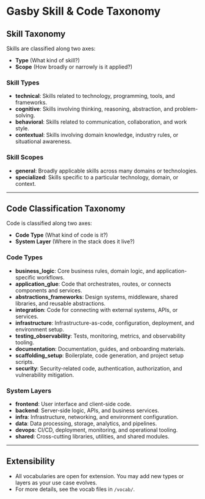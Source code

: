 # Gasby Skill & Code Taxonomy

## Skill Taxonomy

Skills are classified along two axes:
- **Type** (What kind of skill?)
- **Scope** (How broadly or narrowly is it applied?)

### Skill Types
- **technical**: Skills related to technology, programming, tools, and frameworks.
- **cognitive**: Skills involving thinking, reasoning, abstraction, and problem-solving.
- **behavioral**: Skills related to communication, collaboration, and work style.
- **contextual**: Skills involving domain knowledge, industry rules, or situational awareness.

### Skill Scopes
- **general**: Broadly applicable skills across many domains or technologies.
- **specialized**: Skills specific to a particular technology, domain, or context.

---

## Code Classification Taxonomy

Code is classified along two axes:
- **Code Type** (What kind of code is it?)
- **System Layer** (Where in the stack does it live?)

### Code Types
- **business_logic**: Core business rules, domain logic, and application-specific workflows.
- **application_glue**: Code that orchestrates, routes, or connects components and services.
- **abstractions_frameworks**: Design systems, middleware, shared libraries, and reusable abstractions.
- **integration**: Code for connecting with external systems, APIs, or services.
- **infrastructure**: Infrastructure-as-code, configuration, deployment, and environment setup.
- **testing_observability**: Tests, monitoring, metrics, and observability tooling.
- **documentation**: Documentation, guides, and onboarding materials.
- **scaffolding_setup**: Boilerplate, code generation, and project setup scripts.
- **security**: Security-related code, authentication, authorization, and vulnerability mitigation.

### System Layers
- **frontend**: User interface and client-side code.
- **backend**: Server-side logic, APIs, and business services.
- **infra**: Infrastructure, networking, and environment configuration.
- **data**: Data processing, storage, analytics, and pipelines.
- **devops**: CI/CD, deployment, monitoring, and operational tooling.
- **shared**: Cross-cutting libraries, utilities, and shared modules.

---

## Extensibility

- All vocabularies are open for extension. You may add new types or layers as your use case evolves.
- For more details, see the vocab files in `/vocab/`. 